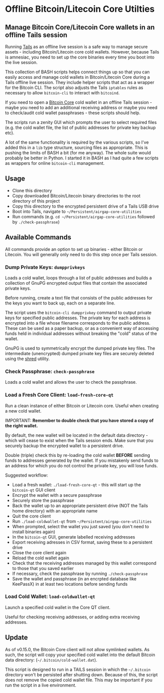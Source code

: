 Offline Bitcoin/Litecoin Core Utilties
=====================================
## Manage Bitcoin Core/Litecoin Core wallets in an offline Tails session
Running [Tails](https://tails.boum.org/) as an offline live session is a safe way to manage secure assets - including Bitcoin/Litecoin core cold wallets. However, because Tails is amnesiac, you need to set up the core binaries every time you boot into the live session.

This collection of BASH scripts helps connect things up so that you can easily access and manage cold wallets in Bitcoin/Litecoin Core during a Tails offline live session. They include helper scripts that act as a wrapper for the Bitcoin CLI. The script also adjusts the Tails `iptables` rules as necessary to allow `bitcoin-cli` to interact with `bitcoind`.

If you need to open a [Bitcoin Core](https://bitcoin.org/en/bitcoin-core/) cold wallet in an offline Tails session - maybe you need to add an additional receiving address or maybe you need to check/audit cold wallet passphrases - these scripts should help.

The scripts run a zenity GUI which prompts the user to select required files (e.g. the cold wallet file, the list of public addresses for private key backup etc).

A lot of the same functionality is required by the various scripts, so I've added this in a `lib` type structure, sourcing files as appropriate. This is pushing the limits of BASH a bit (for me anyway). The whole suite would probably be better in Python. I started it in BASH as I had quite a few scripts as wrappers for online `bitcoin-cli` management.

## Usage
* Clone this directory
* Copy downloaded Bitcoin/Litecoin binary directories to the root directory of this project
* Copy this directory to the encrypted persistent drive of a Tails USB drive
* Boot into Tails, navigate to `~/Persistent/airgap-core-utilities`
* Run commands (e.g. `cd ~/Persistent/airgap-core-utilities` followed by `./check-passphrase`)

## Available Commands
All commands provide an option to set up binaries - either Bitcoin or Litecoin. You will generally only need to do this step once per Tails session.

### Dump Private Keys: `dumpprivkeys`
Loads a cold wallet, loops through a list of public addresses and builds a collection of GnuPG encrypted output files that contain the associated private keys.

Before running, create a text file that consists of the public addresses for the keys you want to back up, each on a separate line.

The script uses the `bitcoin-cli dumpprivkey` command to output private keys for specified public addresses. The private key for each address is encrypted into a file whose filename corresponds to the public address. These can be used as a paper backup, or as a convenient way of accessing funds held in individual addresses without breaking the "cold" status of the wallet.

GnuPG is used to symmetrically encrypt the dumped private key files. The intermediate (unencrypted) dumped private key files are securely deleted using the [shred](https://www.gnu.org/software/coreutils/manual/html_node/shred-invocation.html) utility.

### Check Passphrase: `check-passphrase`
Loads a cold wallet and allows the user to check the passphrase.

### Load a Fresh Core Client: `load-fresh-core-qt`
Run a clean instance of either Bitcoin or Litecoin core. Useful when creating a new cold wallet.

IMPORTANT: **Remember to double check that you have stored a copy of the right wallet.**

By default, the new wallet will be located in the default data directory - which will cease to exist when the Tails session ends. Make sure that you securely backup the encrypted wallet to a persistent drive.

Double (triple) check this by re-loading the cold wallet **BEFORE** sending funds to addresses generated by the wallet. If you mistakenly send funds to an address for which you do not control the private key, you will lose funds.

Suggested workflow:

* Load a fresh wallet: `./load-fresh-core-qt` - this will start up the `bitcoin-qt` GUI client
* Encrypt the wallet with a secure passphrase
* Securely store the passphrase
* Back the wallet up to an appropriate persistent drive (NOT the Tails home directory) with an appropriate name
* Quit the core client
* Run `./load-coldwallet-qt` from `~/Persistent/airgap-core-utilities`
* When prompted, select the wallet you just saved (you don't need to install binaries again)
* In the `bitcoin-qt` GUI, generate labelled receiving addresses
* Export receiving adresses in CSV format, saving these to a persistent drive
* Close the core client again
* Reload the cold wallet again
* Check that the receiving addresses managed by this wallet correspond to those that you saved earlier
* If necessary, check the passphrase by running `./check-passphrase`
* Save the wallet and passphrase (in an encrpted database like KeePassX) in at least two locations before sending funds

### Load Cold Wallet: `load-coldwallet-qt`
Launch a specified cold wallet in the Core QT client.

Useful for checking receiving addresses, or adding extra receiving addresses.

## Update
As of v0.15.0, the Bitcoin Core client will not allow symlinked wallets. As such, the script will copy your specified cold wallet into the default Bitcoin data directory: (`~/.bitcoin/cold-wallet.dat`).

This script is designed to run in a TAILS session in which the `~/.bitcoin` directory won't be persisted after shutting down. Because of this, the script does not remove the copied cold wallet file. This may be important if you run the script in a live environment.
